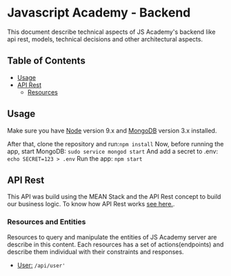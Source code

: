 # Javascript Academy - Backend

This document describe technical aspects of JS Academy's backend like api rest, models, technical decisions and other architectural aspects.

## Table of Contents

- [Usage](#usage)
- [API Rest](#api-rest)
  - [Resources](#resources-and-entities)

## Usage

Make sure you have [Node](https://nodejs.org) version 9.x and [MongoDB](https://docs.mongodb.com/manual/administration/install-community/) version 3.x installed.

After that, clone the repository and run:`npm install`
Now, before running the app, start MongoDB: `sudo service mongod start`
And add a secret to .env: `echo SECRET=123 > .env`
Run the app: `npm start`

## API Rest

This API was build using the MEAN Stack and the API Rest concept to build our business logic. To know how API Rest works [see here.](https://medium.com/@lazlojuly/what-is-a-restful-api-fabb8dc2afeb).

### Resources and Entities

Resources to query and manipulate the entities of JS Academy server are describe in this content. Each resources has a set of actions(endpoints) and describe them individual with their constraints and responses.

- [User:](resources/User.md) `/api/user'`
